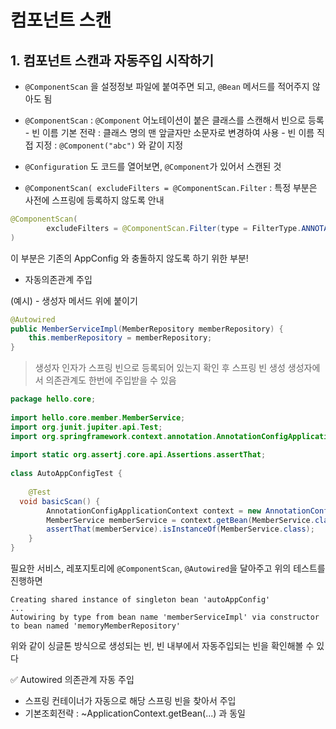 ﻿# 컴포넌트 스캔

## 1. 컴포넌트 스캔과 자동주입 시작하기

- `@ComponentScan` 을 설정정보 파일에 붙여주면 되고, `@Bean` 메서드를 적어주지 않아도 됨
- `@ComponentScan` : `@Component` 어노테이션이 붙은 클래스를 스캔해서 빈으로 등록
		- 빈 이름 기본 전략 : 클래스 명의 맨 앞글자만 소문자로 변경하여 사용
		- 빈 이름 직접 지정 : `@Component("abc")` 와 같이 지정

- `@Configuration` 도 코드를 열어보면, `@Component`가 있어서 스캔된 것
- `@ComponentScan( excludeFilters = @ComponentScan.Filter` : 특정 부분은 사전에 스프링에 등록하지 않도록 안내

```java
@ComponentScan(  
        excludeFilters = @ComponentScan.Filter(type = FilterType.ANNOTATION, classes = Configuration.class)  
)
```

이 부분은 기존의 AppConfig 와 충돌하지 않도록 하기 위한 부분!

- 자동의존관계 주입

(예시) - 생성자 메서드 위에 붙이기

```java
@Autowired  
public MemberServiceImpl(MemberRepository memberRepository) {  
    this.memberRepository = memberRepository;  
}
```

> 생성자 인자가 스프링 빈으로 등록되어 있는지 확인 후 스프링 빈 생성
> 생성자에서 의존관계도 한번에 주입받을 수 있음

```java
package hello.core;  
  
import hello.core.member.MemberService;  
import org.junit.jupiter.api.Test;  
import org.springframework.context.annotation.AnnotationConfigApplicationContext;  
  
import static org.assertj.core.api.Assertions.assertThat;  
  
class AutoAppConfigTest {  
  
    @Test  
  void basicScan() {  
        AnnotationConfigApplicationContext context = new AnnotationConfigApplicationContext(AutoAppConfig.class);  
        MemberService memberService = context.getBean(MemberService.class);  
        assertThat(memberService).isInstanceOf(MemberService.class);  
    }  
}
```

필요한 서비스, 레포지토리에 `@ComponentScan`, `@Autowired`을 달아주고 위의 테스트를 진행하면 

```
Creating shared instance of singleton bean 'autoAppConfig'
...
Autowiring by type from bean name 'memberServiceImpl' via constructor to bean named 'memoryMemberRepository'
```

위와 같이 싱글톤 방식으로 생성되는 빈, 빈 내부에서 자동주입되는 빈을 확인해볼 수 있다

✅ Autowired 의존관계 자동 주입

- 스프링 컨테이너가 자동으로 해당 스프링 빈을 찾아서 주입
- 기본조회전략 : ~ApplicationContext.getBean(...) 과 동일


